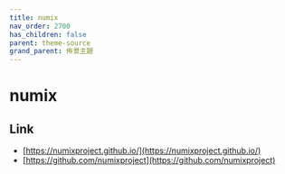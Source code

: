 ```yaml
---
title: numix
nav_order: 2700
has_children: false
parent: theme-source
grand_parent: 佈景主題
---
```



# numix


## Link

* [https://numixproject.github.io/](https://numixproject.github.io/)
* [https://github.com/numixproject](https://github.com/numixproject)
